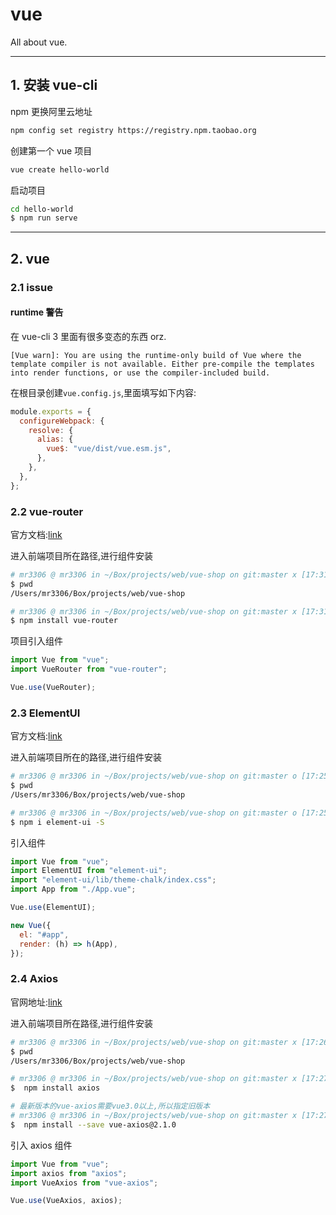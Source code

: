 # vue

All about vue.

---

## 1. 安装 vue-cli

npm 更换阿里云地址

```sh
npm config set registry https://registry.npm.taobao.org
```

创建第一个 vue 项目

```sh
vue create hello-world
```

启动项目

```sh
cd hello-world
$ npm run serve
```

---

## 2. vue

### 2.1 issue

#### runtime 警告

在 vue-cli 3 里面有很多变态的东西 orz.

```
[Vue warn]: You are using the runtime-only build of Vue where the template compiler is not available. Either pre-compile the templates into render functions, or use the compiler-included build.
```

在根目录创建`vue.config.js`,里面填写如下内容:

```js
module.exports = {
  configureWebpack: {
    resolve: {
      alias: {
        vue$: "vue/dist/vue.esm.js",
      },
    },
  },
};
```

### 2.2 vue-router

官方文档:[link](https://router.vuejs.org/zh/installation.html)

进入前端项目所在路径,进行组件安装

```sh
# mr3306 @ mr3306 in ~/Box/projects/web/vue-shop on git:master x [17:31:29] C:130
$ pwd
/Users/mr3306/Box/projects/web/vue-shop

# mr3306 @ mr3306 in ~/Box/projects/web/vue-shop on git:master x [17:31:30]
$ npm install vue-router
```

项目引入组件

```js
import Vue from "vue";
import VueRouter from "vue-router";

Vue.use(VueRouter);
```

### 2.3 ElementUI

官方文档:[link](https://element.eleme.cn/#/en-US/component/installation)

进入前端项目所在的路径,进行组件安装

```sh
# mr3306 @ mr3306 in ~/Box/projects/web/vue-shop on git:master o [17:25:54]
$ pwd
/Users/mr3306/Box/projects/web/vue-shop

# mr3306 @ mr3306 in ~/Box/projects/web/vue-shop on git:master o [17:25:58]
$ npm i element-ui -S
```

引入组件

```js
import Vue from "vue";
import ElementUI from "element-ui";
import "element-ui/lib/theme-chalk/index.css";
import App from "./App.vue";

Vue.use(ElementUI);

new Vue({
  el: "#app",
  render: (h) => h(App),
});
```

### 2.4 Axios

官网地址:[link](http://www.axios-js.com/zh-cn/docs/index.html)

进入前端项目所在路径,进行组件安装

```sh
# mr3306 @ mr3306 in ~/Box/projects/web/vue-shop on git:master x [17:26:10]
$ pwd
/Users/mr3306/Box/projects/web/vue-shop

# mr3306 @ mr3306 in ~/Box/projects/web/vue-shop on git:master x [17:27:35]
$  npm install axios

# 最新版本的vue-axios需要vue3.0以上,所以指定旧版本
# mr3306 @ mr3306 in ~/Box/projects/web/vue-shop on git:master x [17:27:35]
$  npm install --save vue-axios@2.1.0
```

引入 axios 组件

```js
import Vue from "vue";
import axios from "axios";
import VueAxios from "vue-axios";

Vue.use(VueAxios, axios);
```
